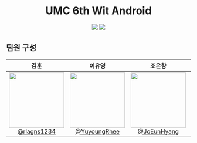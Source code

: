 <h1 align="center">UMC 6th Wit Android</h1>
<div align="center"></div>

<div align="center">
<img src="https://img.shields.io/badge/Android%20Studio-3DDC84?style=flat-square&logo=Android%20Studio&logoColor=white" />
<img src="https://img.shields.io/badge/Kotlin-7F52FF?style=flat-square&logo=Kotlin&logoColor=white" />
</div>

## 팀원 구성

<div align="center">

| **김훈** | **이유영** | **조은향** | **진채민** |
| :------: |  :------: | :------: | :------: |
| [<img src="https://avatars.githubusercontent.com/u/126846654?v=4" height=150 width=150> <br/> @rlagns1234](https://github.com/rlagns1234) | [<img src="https://avatars.githubusercontent.com/u/127360730?s=96&v=4" height=150 width=150> <br/> @YuyoungRhee](https://github.com/) | [<img src="https://avatars.githubusercontent.com/u/146572390?v=4" height=150 width=150> <br/> @JoEunHyang](https://github.com/) | [<img src="https://avatars.githubusercontent.com/u/156405074?v=4" height=150 width=150> <br/> @CHAEMIN-0](https://github.com/CHAEMIN-0) |

</div>
